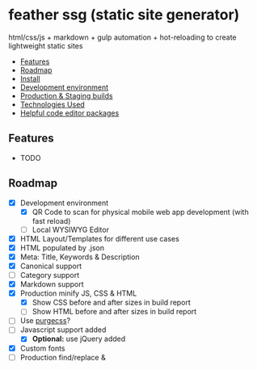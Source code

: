 # feather ssg (static site generator)

html/css/js + markdown + gulp automation + hot-reloading to create lightweight static sites

- [Features](#features)
- [Roadmap](#roadmap)
- [Install](#install)
- [Development environment](#development-environment)
- [Production & Staging builds](#production--staging-builds)
- [Technologies Used](#technologies-used)
- [Helpful code editor packages](#helpful-code-editor-packages)

## Features

- TODO

## Roadmap

- [X] Development environment
  - [X] QR Code to scan for physical mobile web app development (with fast reload)
  - [ ] Local WYSIWYG Editor
- [X] HTML Layout/Templates for different use cases
- [X] HTML populated by .json
- [X] Meta: Title, Keywords & Description
- [X] Canonical support
- [ ] Category support
- [X] Markdown support
- [X] Production minify JS, CSS & HTML
  - [X] Show CSS before and after sizes in build report
  - [ ] Show HTML before and after sizes in build report
- [ ] Use [purgecss](https://purgecss.com/plugins/gulp.html#installation)?
- [ ] Javascript support added
  - [X] **Optional:** use jQuery added
- [X] Custom fonts
- [ ] Production find/replace <link /> & <script /> tags
- [ ] Sitemap (maybe a cool example of all urls being produced, but also for xml file
- [ ] Theming (+ predefined palettes, scss variables and root css usage)

## Install

run: `yarn` or `yarn install`


## Development environment

- start local server, run: `yarn dev`
- stop local server: **ctl** + **c**

## Production builds

#### create for Production deploy

- run: `yarn prod`
- creates: **/static_prod/**

## Technologies Used

- Gulp v.4
    - [task()](https://gulpjs.com/docs/en/api/task)
    - [watch()](https://gulpjs.com/docs/en/api/watch)
    - [series()](https://gulpjs.com/docs/en/api/series)
    - [parallel()](https://gulpjs.com/docs/en/api/parallel)
    - [forward()](https://gulpjs.com/docs/en/api/series#forward-references) with Gulp v.4, they removed the ability for forward reference a task, to help performance, so you must define a task before it is called.
- SCSS & CSS Minification
    - [gulp-sass](https://www.npmjs.com/package/gulp-sass)
    - [gulp-clean-css](https://www.npmjs.com/package/gulp-clean-css)
- Nunjucks & HTML Minification
    - [gulp-nunjucks-render](https://www.npmjs.com/package/gulp-nunjucks-render)
    - [gulp-htmlmin](https://www.npmjs.com/package/gulp-htmlmin)
- [BrowserSync with Gulp](https://browsersync.io/docs/gulp)
    - for hot-reloading after a change is made to, sccs/js/nunjucks
    - [QR Code Plugin](https://github.com/0ahz/bs-console-qrcode) for quick development on a physical mobile device (same wifi network required).
- Notification/Error handling:
    - [node-notifier](https://www.npmjs.com/package/node-notifier)
    - **error handling** is happening at the compile state for both scss & nunjucks
- Cleaning up directories before a new compile: [del](https://github.com/gulpjs/gulp/blob/master/docs/recipes/delete-files-folder.md#delete-files-and-folders)
- CLI helpful coloring using [chalk](https://github.com/chalk/chalk)

## Helpful code editor packages

- For Atom:
    - [Syntax highlighting for nunjucks templates](https://atom.io/packages/language-nunjucks)
    - [Displays Colors used in project](https://atom.io/packages/pigments) (even scss variables)

